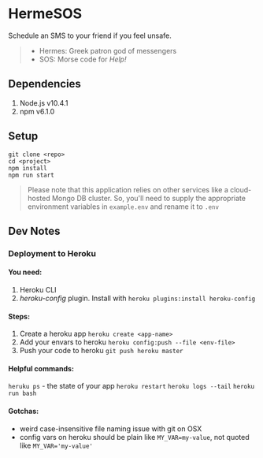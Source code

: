 # HermeSOS

Schedule an SMS to your friend if you feel unsafe.

> * Hermes: Greek patron god of messengers
> * SOS: Morse code for *Help!*

## Dependencies

1. Node.js v10.4.1
2. npm v6.1.0

## Setup

	git clone <repo>
	cd <project>
	npm install
	npm run start

> Please note that this application relies on other services like a cloud-hosted Mongo DB cluster. So, you'll need to supply the appropriate environment variables in `example.env` and rename it to `.env`
## Dev Notes

### Deployment to Heroku

#### You need:

1. Heroku CLI
2. *heroku-config* plugin. Install with `heroku plugins:install heroku-config`

#### Steps:

1. Create a heroku app `heroku create <app-name>`
2. Add your envars to heroku `heroku config:push --file <env-file>`
3. Push your code to heroku `git push heroku master`

#### Helpful commands:
`heruku ps` - the state of your app
`heroku restart`
`heroku logs --tail`
`heroku run bash`

#### Gotchas:

* weird case-insensitive file naming issue with git on OSX
* config vars on heroku should be plain like `MY_VAR=my-value`, not quoted like `MY_VAR='my-value'`